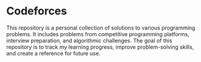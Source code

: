 # Codeforces
This repository is a personal collection of solutions to various programming problems. It includes problems from competitive programming platforms, interview preparation, and algorithmic challenges. The goal of this repository is to track my learning progress, improve problem-solving skills, and create a reference for future use.
